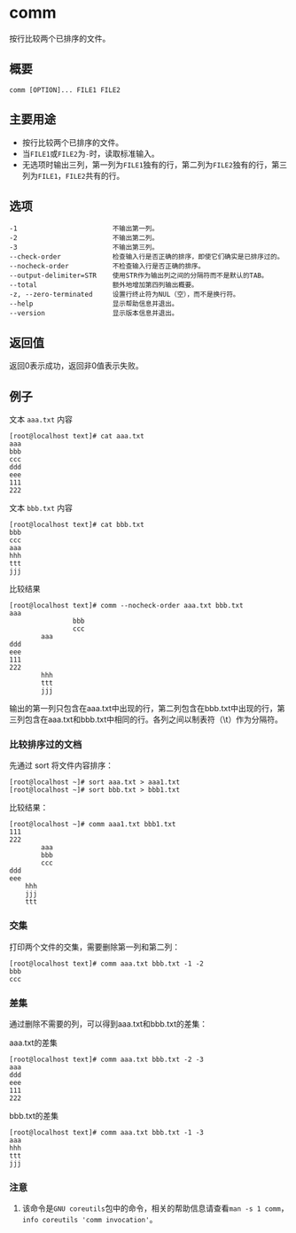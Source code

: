 # comm

按行比较两个已排序的文件。

## 概要

```text
comm [OPTION]... FILE1 FILE2
```

## 主要用途

* 按行比较两个已排序的文件。
* 当`FILE1`或`FILE2`为`-`时，读取标准输入。
* 无选项时输出三列，第一列为`FILE1`独有的行，第二列为`FILE2`独有的行，第三列为`FILE1`，`FILE2`共有的行。

## 选项

```text
-1                        不输出第一列。
-2                        不输出第二列。
-3                        不输出第三列。
--check-order             检查输入行是否正确的排序，即使它们确实是已排序过的。
--nocheck-order           不检查输入行是否正确的排序。
--output-delimiter=STR    使用STR作为输出列之间的分隔符而不是默认的TAB。
--total                   额外地增加第四列输出概要。
-z, --zero-terminated     设置行终止符为NUL（空），而不是换行符。
--help                    显示帮助信息并退出。
--version                 显示版本信息并退出。
```

## 返回值

返回0表示成功，返回非0值表示失败。

## 例子

文本 `aaa.txt` 内容

```text
[root@localhost text]# cat aaa.txt 
aaa
bbb
ccc
ddd
eee
111
222
```

文本 `bbb.txt` 内容

```text
[root@localhost text]# cat bbb.txt 
bbb
ccc
aaa
hhh
ttt
jjj
```

比较结果

```text
[root@localhost text]# comm --nocheck-order aaa.txt bbb.txt 
aaa
                bbb
                ccc
        aaa
ddd
eee
111
222
        hhh
        ttt
        jjj
```

输出的第一列只包含在aaa.txt中出现的行，第二列包含在bbb.txt中出现的行，第三列包含在aaa.txt和bbb.txt中相同的行。各列之间以制表符（\t）作为分隔符。

### 比较排序过的文档

先通过 sort 将文件内容排序：

```text
[root@localhost ~]# sort aaa.txt > aaa1.txt
[root@localhost ~]# sort bbb.txt > bbb1.txt
```

比较结果：

```text
[root@localhost ~]# comm aaa1.txt bbb1.txt
111
222
        aaa
        bbb
        ccc
ddd
eee
    hhh
    jjj
    ttt
```

### 交集

打印两个文件的交集，需要删除第一列和第二列：

```text
[root@localhost text]# comm aaa.txt bbb.txt -1 -2
bbb
ccc
```

### 差集

通过删除不需要的列，可以得到aaa.txt和bbb.txt的差集：

aaa.txt的差集

```text
[root@localhost text]# comm aaa.txt bbb.txt -2 -3
aaa
ddd
eee
111
222
```

bbb.txt的差集

```text
[root@localhost text]# comm aaa.txt bbb.txt -1 -3
aaa
hhh
ttt
jjj
```

### 注意

1. 该命令是`GNU coreutils`包中的命令，相关的帮助信息请查看`man -s 1 comm`，`info coreutils 'comm invocation'`。

